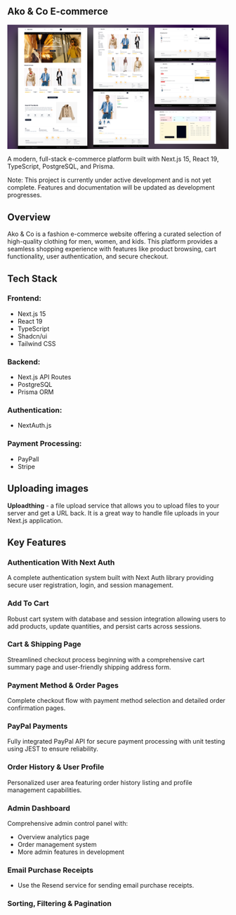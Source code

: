 ## Ako & Co E-commerce

<div align="left" style="display: flex; align-items: flex-start;">
  <img src="public/images/ako_img.png" alt="Home page" " />

</div>

A modern, full-stack e-commerce platform built with Next.js 15, React 19, TypeScript, PostgreSQL, and Prisma.

Note: This project is currently under active development and is not yet complete. Features and documentation will be updated as development progresses.

## Overview

Ako & Co is a fashion e-commerce website offering a curated selection of high-quality clothing for men, women, and kids. This platform provides a seamless shopping experience with features like product browsing, cart functionality, user authentication, and secure checkout.

## Tech Stack

### Frontend:

- Next.js 15
- React 19
- TypeScript
- Shadcn/ui
- Tailwind CSS

### Backend:

- Next.js API Routes
- PostgreSQL
- Prisma ORM

### Authentication:

- NextAuth.js

### Payment Processing:

- PayPall
- Stripe 

## Uploading images

**Uploadthing** - a file upload service that allows you to upload files to your server and get a URL back. It is a great way to handle file uploads in your Next.js application.

## Key Features

### Authentication With Next Auth

A complete authentication system built with Next Auth library providing secure user registration, login, and session management.

### Add To Cart

Robust cart system with database and session integration allowing users to add products, update quantities, and persist carts across sessions.

### Cart & Shipping Page

Streamlined checkout process beginning with a comprehensive cart summary page and user-friendly shipping address form.

### Payment Method & Order Pages

Complete checkout flow with payment method selection and detailed order confirmation pages.

### PayPal Payments

Fully integrated PayPal API for secure payment processing with unit testing using JEST to ensure reliability.

### Order History & User Profile

Personalized user area featuring order history listing and profile management capabilities.

### Admin Dashboard

Comprehensive admin control panel with:

- Overview analytics page
- Order management system
- More admin features in development

### Email Purchase Receipts 
-  Use the Resend service for sending email purchase receipts.

### Sorting, Filtering & Pagination
